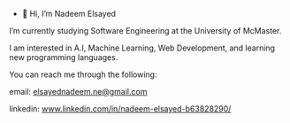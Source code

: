 - 👋 Hi, I’m Nadeem Elsayed

I’m currently studying Software Engineering at the University of McMaster.

I am interested in A.I, Machine Learning, Web Development, and learning new programming languages.

You can reach me through the following:

email: elsayednadeem.ne@gmail.com

linkedin: www.linkedin.com/in/nadeem-elsayed-b63828290/

